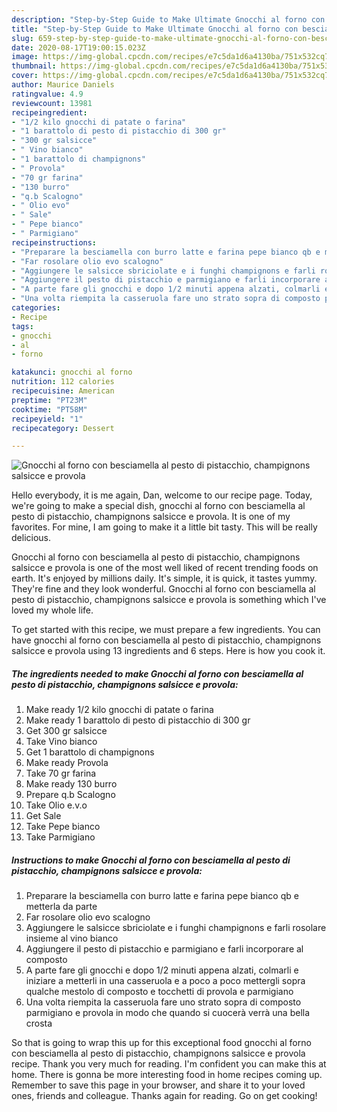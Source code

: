 ```yaml
---
description: "Step-by-Step Guide to Make Ultimate Gnocchi al forno con besciamella al pesto di pistacchio, champignons salsicce e provola"
title: "Step-by-Step Guide to Make Ultimate Gnocchi al forno con besciamella al pesto di pistacchio, champignons salsicce e provola"
slug: 659-step-by-step-guide-to-make-ultimate-gnocchi-al-forno-con-besciamella-al-pesto-di-pistacchio-champignons-salsicce-e-provola
date: 2020-08-17T19:00:15.023Z
image: https://img-global.cpcdn.com/recipes/e7c5da1d6a4130ba/751x532cq70/gnocchi-al-forno-con-besciamella-al-pesto-di-pistacchio-champignons-salsicce-e-provola-recipe-main-photo.jpg
thumbnail: https://img-global.cpcdn.com/recipes/e7c5da1d6a4130ba/751x532cq70/gnocchi-al-forno-con-besciamella-al-pesto-di-pistacchio-champignons-salsicce-e-provola-recipe-main-photo.jpg
cover: https://img-global.cpcdn.com/recipes/e7c5da1d6a4130ba/751x532cq70/gnocchi-al-forno-con-besciamella-al-pesto-di-pistacchio-champignons-salsicce-e-provola-recipe-main-photo.jpg
author: Maurice Daniels
ratingvalue: 4.9
reviewcount: 13981
recipeingredient:
- "1/2 kilo gnocchi di patate o farina"
- "1 barattolo di pesto di pistacchio di 300 gr"
- "300 gr salsicce"
- " Vino bianco"
- "1 barattolo di champignons"
- " Provola"
- "70 gr farina"
- "130 burro"
- "q.b Scalogno"
- " Olio evo"
- " Sale"
- " Pepe bianco"
- " Parmigiano"
recipeinstructions:
- "Preparare la besciamella con burro latte e farina pepe bianco qb e metterla da parte"
- "Far rosolare olio evo scalogno"
- "Aggiungere le salsicce sbriciolate e i funghi champignons e farli rosolare insieme al vino bianco"
- "Aggiungere il pesto di pistacchio e parmigiano e farli incorporare al composto"
- "A parte fare gli gnocchi e dopo 1/2 minuti appena alzati, colmarli e iniziare a metterli in una casseruola e a poco a poco mettergli sopra qualche mestolo di composto e tocchetti di provola e parmigiano"
- "Una volta riempita la casseruola fare uno strato sopra di composto parmigiano e provola in modo che quando si cuocerà verrà una bella crosta"
categories:
- Recipe
tags:
- gnocchi
- al
- forno

katakunci: gnocchi al forno 
nutrition: 112 calories
recipecuisine: American
preptime: "PT23M"
cooktime: "PT58M"
recipeyield: "1"
recipecategory: Dessert

---
```



![Gnocchi al forno con besciamella al pesto di pistacchio, champignons salsicce e provola](https://img-global.cpcdn.com/recipes/e7c5da1d6a4130ba/751x532cq70/gnocchi-al-forno-con-besciamella-al-pesto-di-pistacchio-champignons-salsicce-e-provola-recipe-main-photo.jpg)

Hello everybody, it is me again, Dan, welcome to our recipe page. Today, we're going to make a special dish, gnocchi al forno con besciamella al pesto di pistacchio, champignons salsicce e provola. It is one of my favorites. For mine, I am going to make it a little bit tasty. This will be really delicious.

Gnocchi al forno con besciamella al pesto di pistacchio, champignons salsicce e provola is one of the most well liked of recent trending foods on earth. It's enjoyed by millions daily. It's simple, it is quick, it tastes yummy. They're fine and they look wonderful. Gnocchi al forno con besciamella al pesto di pistacchio, champignons salsicce e provola is something which I've loved my whole life.




To get started with this recipe, we must prepare a few ingredients. You can have gnocchi al forno con besciamella al pesto di pistacchio, champignons salsicce e provola using 13 ingredients and 6 steps. Here is how you cook it.

<!--inarticleads1-->

##### The ingredients needed to make Gnocchi al forno con besciamella al pesto di pistacchio, champignons salsicce e provola:

1. Make ready 1/2 kilo gnocchi di patate o farina
1. Make ready 1 barattolo di pesto di pistacchio di 300 gr
1. Get 300 gr salsicce
1. Take  Vino bianco
1. Get 1 barattolo di champignons
1. Make ready  Provola
1. Take 70 gr farina
1. Make ready 130 burro
1. Prepare q.b Scalogno
1. Take  Olio e.v.o
1. Get  Sale
1. Take  Pepe bianco
1. Take  Parmigiano




<!--inarticleads2-->

##### Instructions to make Gnocchi al forno con besciamella al pesto di pistacchio, champignons salsicce e provola:

1. Preparare la besciamella con burro latte e farina pepe bianco qb e metterla da parte
1. Far rosolare olio evo scalogno
1. Aggiungere le salsicce sbriciolate e i funghi champignons e farli rosolare insieme al vino bianco
1. Aggiungere il pesto di pistacchio e parmigiano e farli incorporare al composto
1. A parte fare gli gnocchi e dopo 1/2 minuti appena alzati, colmarli e iniziare a metterli in una casseruola e a poco a poco mettergli sopra qualche mestolo di composto e tocchetti di provola e parmigiano
1. Una volta riempita la casseruola fare uno strato sopra di composto parmigiano e provola in modo che quando si cuocerà verrà una bella crosta




So that is going to wrap this up for this exceptional food gnocchi al forno con besciamella al pesto di pistacchio, champignons salsicce e provola recipe. Thank you very much for reading. I'm confident you can make this at home. There is gonna be more interesting food in home recipes coming up. Remember to save this page in your browser, and share it to your loved ones, friends and colleague. Thanks again for reading. Go on get cooking!
